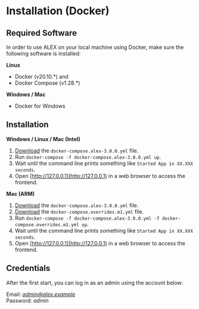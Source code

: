 # Installation (Docker)

## Required Software

In order to use ALEX on your local machine using Docker, make sure the following software is installed:

**Linux**
- Docker (v20.10.\*) and 
- Docker Compose (v1.28.*) 

**Windows / Mac**
- Docker for Windows

## Installation

**Windows / Linux / Mac (Intel)**

1. [Download][download]  the `docker-compose.alex-3.0.0.yml` file.
2. Run `docker-compose -f docker-compose.alex-3.0.0.yml up`.
3. Wait until the command line prints something like `Started App in XX.XXX seconds`.
4. Open [http://127.0.0.1](http://127.0.0.1) in a web browser to access the frontend.

**Mac (ARM)**

1. [Download][download]  the `docker-compose.alex-3.0.0.yml` file.
2. [Download][download]  the `docker-compose.overrides.m1.yml` file.
3. Run `docker-compose -f docker-compose.alex-3.0.0.yml -f docker-compose.overrides.m1.yml up`.
4. Wait until the command line prints something like `Started App in XX.XXX seconds`.
5. Open [http://127.0.0.1](http://127.0.0.1) in a web browser to access the frontend.

## Credentials

After the first start, you can log in as an admin using the account below:

Email: *admin@alex.example* <br>
Password: *admin*

[download]: https://github.com/LearnLib/alex/releases
